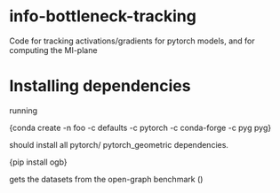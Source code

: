 # info-bottleneck-tracking
Code for tracking activations/gradients for pytorch models, and for computing the MI-plane


# Installing dependencies

running 

{conda create -n foo -c defaults -c pytorch -c conda-forge -c pyg  pyg}

should install all pytorch/ pytorch_geometric dependencies. 

{pip install ogb}

gets the datasets from the open-graph benchmark ()